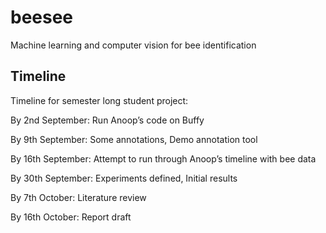 # beesee
Machine learning and computer vision for bee identification

## Timeline

Timeline for semester long student project:

By 2nd September:
Run Anoop’s code on Buffy

By 9th September:
Some annotations, 
Demo annotation tool

By 16th September:
Attempt to run through Anoop’s timeline with bee data

By 30th September:
Experiments defined, 
Initial results

By 7th October:
Literature review

By 16th October:
Report draft
